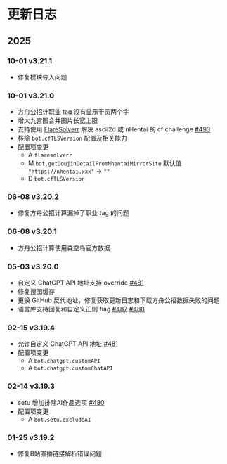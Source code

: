 # 更新日志

## 2025

### 10-01 v3.21.1

- 修复模块导入问题

### 10-01 v3.21.0

- 方舟公招计职业 tag 没有显示干员两个字
- 增大九宫图合并图片长宽上限
- 支持使用 [FlareSolverr](https://github.com/FlareSolverr/FlareSolverr) 解决 ascii2d 或 nHentai 的 cf challenge [#493](../../issues/493)
- 移除 `bot.cfTLSVersion` 配置及相关能力
- 配置项变更
  - A `flaresolverr`
  - M `bot.getDoujinDetailFromNhentaiMirrorSite` 默认值 `"https://nhentai.xxx"` -> `""`
  - D `bot.cfTLSVersion`

### 06-08 v3.20.2

- 修复方舟公招计算漏掉了职业 tag 的问题

### 06-08 v3.20.1

- 方舟公招计算使用森空岛官方数据

### 05-03 v3.20.0

- 自定义 ChatGPT API 地址支持 override [#481](../../issues/481)
- 修复搜图缓存
- 更换 GitHub 反代地址，修复获取更新日志和下载方舟公招数据失败的问题
- 语言库支持回复和自定义正则 flag [#487](../../issues/487) [#488](../../issues/488)

### 02-15 v3.19.4

- 允许自定义 ChatGPT API 地址 [#481](../../issues/481)
- 配置项变更
  - A `bot.chatgpt.customAPI`
  - A `bot.chatgpt.customChatAPI`

### 02-14 v3.19.3

- setu 增加排除AI作品选项 [#480](../../issues/480)
- 配置项变更
  - A `bot.setu.excludeAI`

### 01-25 v3.19.2

- 修复B站直播链接解析错误问题
